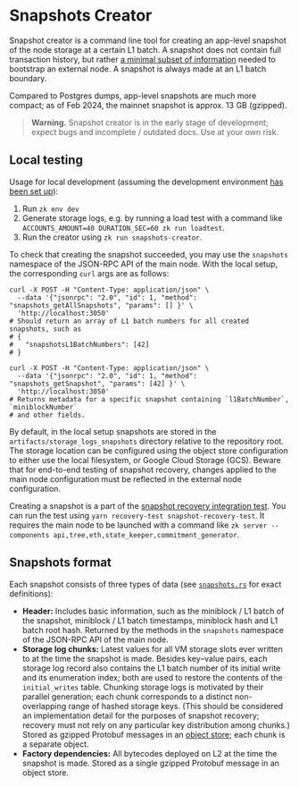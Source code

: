 # Snapshots Creator

Snapshot creator is a command line tool for creating an app-level snapshot of the node storage at a certain L1 batch. A
snapshot does not contain full transaction history, but rather [a minimal subset of information](#snapshots-format)
needed to bootstrap an external node. A snapshot is always made at an L1 batch boundary.

Compared to Postgres dumps, app-level snapshots are much more compact; as of Feb 2024, the mainnet snapshot is approx.
13 GB (gzipped).

> **Warning.** Snapshot creator is in the early stage of development; expect bugs and incomplete / outdated docs. Use at
> your own risk.

## Local testing

Usage for local development (assuming the development environment [has been set up](../../../docs/guides/setup-dev.md)):

1. Run `zk env dev`
2. Generate storage logs, e.g. by running a load test with a command like
   `ACCOUNTS_AMOUNT=40 DURATION_SEC=60 zk run loadtest`.
3. Run the creator using `zk run snapshots-creator`.

To check that creating the snapshot succeeded, you may use the `snapshots` namespace of the JSON-RPC API of the main
node. With the local setup, the corresponding `curl` args are as follows:

```shell
curl -X POST -H "Content-Type: application/json" \
  --data '{"jsonrpc": "2.0", "id": 1, "method": "snapshots_getAllSnapshots", "params": [] }' \
  'http://localhost:3050'
# Should return an array of L1 batch numbers for all created snapshots, such as
# {
#   "snapshotsL1BatchNumbers": [42]
# }

curl -X POST -H "Content-Type: application/json" \
  --data '{"jsonrpc": "2.0", "id": 1, "method": "snapshots_getSnapshot", "params": [42] }' \
  'http://localhost:3050'
# Returns metadata for a specific snapshot containing `l1BatchNumber`, `miniblockNumber`
# and other fields.
```

By default, in the local setup snapshots are stored in the `artifacts/storage_logs_snapshots` directory relative to the
repository root. The storage location can be configured using the object store configuration to either use the local
filesystem, or Google Cloud Storage (GCS). Beware that for end-to-end testing of snapshot recovery, changes applied to
the main node configuration must be reflected in the external node configuration.

Creating a snapshot is a part of the [snapshot recovery integration test]. You can run the test using
`yarn recovery-test snapshot-recovery-test`. It requires the main node to be launched with a command like
`zk server --components api,tree,eth,state_keeper,commitment_generator`.

## Snapshots format

Each snapshot consists of three types of data (see [`snapshots.rs`] for exact definitions):

- **Header:** Includes basic information, such as the miniblock / L1 batch of the snapshot, miniblock / L1 batch
  timestamps, miniblock hash and L1 batch root hash. Returned by the methods in the `snapshots` namespace of the
  JSON-RPC API of the main node.
- **Storage log chunks:** Latest values for all VM storage slots ever written to at the time the snapshot is made.
  Besides key–value pairs, each storage log record also contains the L1 batch number of its initial write and its
  enumeration index; both are used to restore the contents of the `initial_writes` table. Chunking storage logs is
  motivated by their parallel generation; each chunk corresponds to a distinct non-overlapping range of hashed storage
  keys. (This should be considered an implementation detail for the purposes of snapshot recovery; recovery must not
  rely on any particular key distribution among chunks.) Stored as gzipped Protobuf messages in an [object store]; each
  chunk is a separate object.
- **Factory dependencies:** All bytecodes deployed on L2 at the time the snapshot is made. Stored as a single gzipped
  Protobuf message in an object store.

[`snapshots.rs`]: ../../lib/types/src/snapshots.rs
[object store]: ../../lib/object_store
[snapshot recovery integration test]: ../../tests/recovery-test/tests/snapshot-recovery.test.ts
